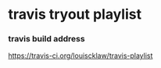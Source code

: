 # travis tryout playlist

### travis build address
https://travis-ci.org/louiscklaw/travis-playlist
